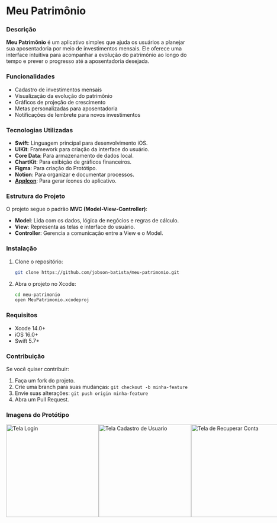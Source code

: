 # Meu Patrimônio

### Descrição
**Meu Patrimônio** é um aplicativo simples que ajuda os usuários a planejar sua aposentadoria por meio de investimentos mensais. Ele oferece uma interface intuitiva para acompanhar a evolução do patrimônio ao longo do tempo e prever o progresso até a aposentadoria desejada.

### Funcionalidades
- Cadastro de investimentos mensais
- Visualização da evolução do patrimônio
- Gráficos de projeção de crescimento
- Metas personalizadas para aposentadoria
- Notificações de lembrete para novos investimentos

### Tecnologias Utilizadas
- **Swift**: Linguagem principal para desenvolvimento iOS.
- **UIKit**: Framework para criação da interface do usuário.
- **Core Data**: Para armazenamento de dados local.
- **ChartKit**: Para exibição de gráficos financeiros.
- **Figma**: Para criação do Protótipo.
- **Notion**: Para organizar e documentar processos.
- **[AppIcon]([url](https://www.appicon.co/))**: Para gerar ícones do aplicativo.
 
### Estrutura do Projeto
O projeto segue o padrão **MVC (Model-View-Controller)**:
- **Model**: Lida com os dados, lógica de negócios e regras de cálculo.
- **View**: Representa as telas e interface do usuário.
- **Controller**: Gerencia a comunicação entre a View e o Model.

### Instalação
1. Clone o repositório:
   ```bash
   git clone https://github.com/jobson-batista/meu-patrimonio.git
2. Abra o projeto no Xcode:
   ```bash
   cd meu-patrimonio
   open MeuPatrimonio.xcodeproj
### Requisitos
- Xcode 14.0+
- iOS 16.0+
- Swift 5.7+

### Contribuição
Se você quiser contribuir:
1. Faça um fork do projeto.
2. Crie uma branch para suas mudanças: ```git checkout -b minha-feature```
3. Envie suas alterações: ```git push origin minha-feature```
4. Abra um Pull Request.

### Imagens do Protótipo

<div style="display: flex; justify-content: space-between;">
  <img src="https://github.com/user-attachments/assets/91d9d186-11ed-42ca-8088-a14376cae5b4" alt="Tela Login" width="250" />
  <img src="https://github.com/user-attachments/assets/bfb56f4b-d6f7-4fb6-9412-ada454ec68fd" alt="Tela Cadastro de Usuario" width="250" />
  <img src="https://github.com/user-attachments/assets/216e45d6-47aa-4313-a1d6-a800e7cd3d3c" alt="Tela de Recuperar Conta" width="250" />
 <img src="https://github.com/user-attachments/assets/bdf3a89d-6ae5-4310-b83c-2b4f17f491dd" alt="Tela Home" width="250" />
 <img src="https://github.com/user-attachments/assets/021efeb2-ff9c-4665-a6bb-4f9adbc56d9d" alt="Tela Definir Meta" width="250" />
 <img src="https://github.com/user-attachments/assets/cdc2f020-7618-4aa5-9ea1-64cfaaeb4f20" alt="Tela Cadastrado de Investimento Mensal" width="250" />
 <img src="https://github.com/user-attachments/assets/1f55ce73-d190-477c-9ff3-251cd4af8886" alt="Tela Cadastrado de Relatorio" width="250" />
</div>


